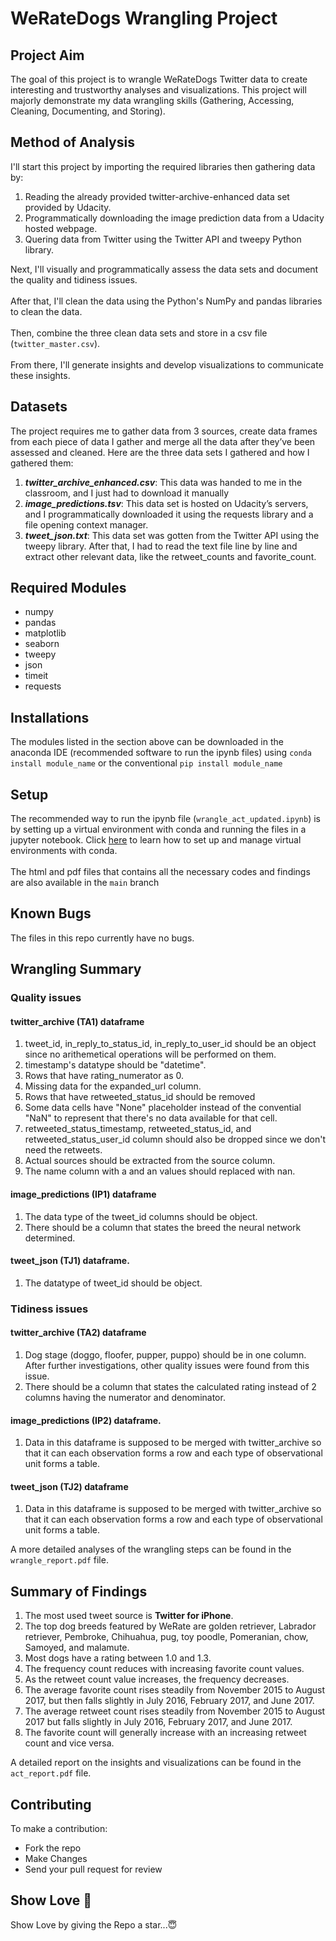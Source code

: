 # WeRateDogs Wrangling Project 

## Project Aim
The goal of this project is to wrangle WeRateDogs Twitter data to create interesting and trustworthy analyses and visualizations. This project will majorly demonstrate my data wrangling skills (Gathering, Accessing, Cleaning, Documenting, and Storing).

## Method of Analysis
I'll start this project by importing the required libraries then gathering data by:
1. Reading the already provided twitter-archive-enhanced data set provided by Udacity.
2. Programmatically downloading the image prediction data from a Udacity hosted webpage.
3. Quering data from Twitter using the Twitter API and tweepy Python library.<br>


Next, I'll visually and programmatically assess the data sets and document the quality and tidiness issues.<br><br>
After that, I'll clean the data using the Python's NumPy and pandas libraries to clean the data.<br><br>
Then, combine the three clean data sets and store in a csv file (`twitter_master.csv`).<br><br>
From there, I'll generate insights and develop visualizations to communicate these insights.

## Datasets
The project requires me to gather data from 3 sources, create data frames from each piece of data I gather and merge all the data after they’ve been assessed and cleaned.
Here are the three data sets I gathered and how I gathered them:
1. ***twitter_archive_enhanced.csv***: This data was handed to me in the classroom, and I just had to download it manually
2. ***image_predictions.tsv***: This data set is hosted on Udacity’s servers, and I programmatically downloaded it using the requests library and a file opening context manager.
3. ***tweet_json.txt***: This data set was gotten from the Twitter API using the tweepy library. After that, I had to read the text file line by line and extract other relevant data, like the retweet_counts and favorite_count.

## Required Modules
* numpy
* pandas
* matplotlib
* seaborn
* tweepy
* json
* timeit
* requests

## Installations
The modules listed in the section above can be downloaded in the anaconda IDE (recommended software to run the ipynb files) using `conda install module_name` or the conventional `pip install module_name`

## Setup
The recommended way to run the ipynb file (`wrangle_act_updated.ipynb`) is by setting up a virtual environment with conda and running the files in a jupyter notebook. Click [here](https://docs.conda.io/projects/conda/en/latest/user-guide/tasks/manage-environments.html) to learn how to set up and manage virtual environments with conda.<br><br>
The html and pdf files that contains all the necessary codes and findings are also available in the `main` branch

## Known Bugs
The files in this repo currently have no bugs.

## Wrangling Summary
### Quality issues
#### twitter_archive (TA1) dataframe
1. tweet_id, in_reply_to_status_id, in_reply_to_user_id should be an object since no arithemetical operations will be performed on them.
2. timestamp's datatype should be "datetime".
3. Rows that have rating_numerator as 0.
4. Missing data for the expanded_url column.
5. Rows that have retweeted_status_id should be removed
6. Some data cells have "None" placeholder instead of the convential "NaN" to represent that there's no data available for that cell.
7. retweeted_status_timestamp, retweeted_status_id, and retweeted_status_user_id column should also be dropped since we don't need the retweets.
8. Actual sources should be extracted from the source column.
9. The name column with a and an values should replaced with nan.

#### image_predictions (IP1) dataframe
1. The data type of the tweet_id columns should be object.
2. There should be a column that states the breed the neural network determined.

#### tweet_json (TJ1)  dataframe.
1. The datatype of tweet_id should be object.

### Tidiness issues
#### twitter_archive (TA2) dataframe
1. Dog stage (doggo, floofer, pupper, puppo) should be in one column. After further investigations, other quality issues were found from this issue.
2. There should be a column that states the calculated rating instead of 2 columns having the numerator and denominator.

#### image_predictions (IP2) dataframe.
1. Data in this dataframe is supposed to be merged with twitter_archive so that it can each observation forms a row and each type of observational unit forms a table.

#### tweet_json (TJ2) dataframe
1. Data in this dataframe is supposed to be merged with twitter_archive so that it can each observation forms a row and each type of observational unit forms a table.

A more detailed analyses of the wrangling steps can be found in the `wrangle_report.pdf` file.

## Summary of Findings 
1. The most used tweet source is **Twitter for iPhone**.
2. The top dog breeds featured by WeRate are golden retriever, Labrador retriever, Pembroke, Chihuahua, pug, toy poodle, Pomeranian, chow, Samoyed, and malamute.
3. Most dogs have a rating between 1.0 and 1.3.
4. The frequency count reduces with increasing favorite count values.
5. As the retweet count value increases, the frequency decreases.
6. The average favorite count rises steadily from November 2015 to August 2017, but then falls slightly in July 2016, February 2017, and June 2017.
7. The average retweet count rises steadily from November 2015 to August 2017 but falls slightly in July 2016, February 2017, and June 2017.
8. The favorite count will generally increase with an increasing retweet count and vice versa.

A detailed report on the insights and visualizations can be found in the `act_report.pdf` file.

## Contributing
To make a contribution:
- Fork the repo
- Make Changes
- Send your pull request for review

## Show Love 💓
Show Love by giving the Repo a star...😇
